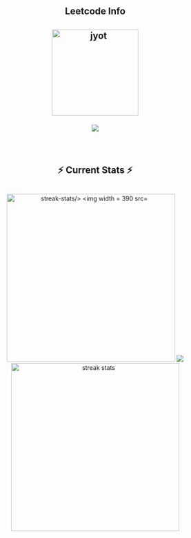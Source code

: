 
<div align="center"> 
  
<!--   <h2>🐍 Contributions 🐍</h2>
  <img alt="snake eating my contributions" src="https://raw.githubusercontent.com/salesp07/salesp07/output/github-contribution-grid-snake.svg" />
</div> -->
<h2 align="center">Leetcode Info<h2>  
<p align="center">
  <a href="https://leetcode.com/u/Tanush_12/" target="_blank"><img align="center" src="https://assets.leetcode.com/static_assets/marketing/2024-50-lg.png"alt="jyot" height="200" width="200" /></a>
<!--   <a href="https://leetcode.com/u/user0641dj/" target="_blank"><img align="center" src="https://assets.leetcode.com/static_assets/marketing/2024-200.gif" alt="jyot" height="200" width="200" /></a> -->
<!--   <a href="https://leetcode.com/u/user0641dj/" target="_blank"><img align="center" src="https://assets.leetcode.com/static_assets/marketing/2024-100.gif" alt="jyot" height="200" width="200" /></a> -->
</p>
<p align="center">
  
  <img  align=top flex-grow=1 src="https://leetcard.jacoblin.cool/Tanush_12?theme=dark&font=Nunito&ext=heatmap" />  
</p>




<br/>
  <h2 align="center">⚡ Current Stats ⚡</h2>
<br>
<div align=center>
 <img width=390 src="https://github-readme-stats.vercel.app/api?username=Tanush008&theme=dark&hide_border=true&include_all_commits=false&count_private=false" alt="streak-stats/>
<img width = 390 src="https://github-readme-streak-stats.herokuapp.com/?user=Tanush008" alt = "daily/streak"/>
<img widht=325 src="https://github-readme-stats.vercel.app/api/top-langs/?username=Tanush008&theme=dark&hide_border=true&include_all_commits=false&count_private=false&layout=compact"/>
  
 <img width=390 src="https://streak-stats.demolab.com/?user=Tanush008&count_private=true&theme=react&border_radius=10" alt="streak stats"/>

</div>

  <br/>

<br/><br/>
